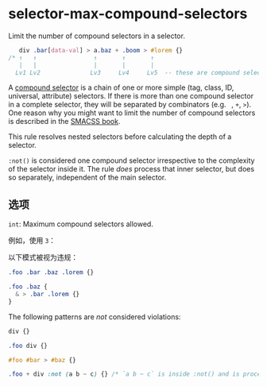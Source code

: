 # selector-max-compound-selectors

Limit the number of compound selectors in a selector.

```css
   div .bar[data-val] > a.baz + .boom > #lorem {}
/* ↑   ↑                ↑       ↑       ↑
   |   |                |       |       |
  Lv1 Lv2              Lv3     Lv4     Lv5  -- these are compound selectors */
```

A [compound selector](https://www.w3.org/TR/selectors4/#compound) is a chain of one or more simple (tag, class, ID, universal, attribute) selectors. If there is more than one compound selector in a complete selector, they will be separated by combinators (e.g. ` `, `+`, `>`). One reason why you might want to limit the number of compound selectors is described in the [SMACSS book](https://smacss.com/book/applicability).

This rule resolves nested selectors before calculating the depth of a selector.

`:not()` is considered one compound selector irrespective to the complexity of the selector inside it. The rule *does* process that inner selector, but does so separately, independent of the main selector.

## 选项

`int`: Maximum compound selectors allowed.

例如，使用 `3`：

以下模式被视为违规：

```css
.foo .bar .baz .lorem {}
```

```css
.foo .baz {
  & > .bar .lorem {}
}
```

The following patterns are *not* considered violations:

```css
div {}
```

```css
.foo div {}
```

```css
#foo #bar > #baz {}
```

```css
.foo + div :not (a b ~ c) {} /* `a b ~ c` is inside :not() and is processed separately */
```
